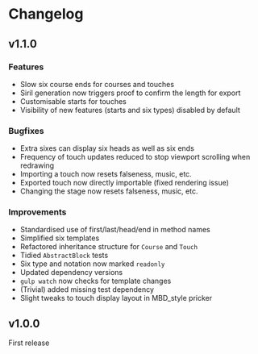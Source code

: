 # Changelog

## v1.1.0

### Features
* Slow six course ends for courses and touches
* Siril generation now triggers proof to confirm the length for export
* Customisable starts for touches
* Visibility of new features (starts and six types) disabled by default

### Bugfixes
* Extra sixes can display six heads as well as six ends
* Frequency of touch updates reduced to stop viewport scrolling when redrawing
* Importing a touch now resets falseness, music, etc.
* Exported touch now directly importable (fixed rendering issue)
* Changing the stage now resets falseness, music, etc.

### Improvements
* Standardised use of first/last/head/end in method names
* Simplified six templates
* Refactored inheritance structure for `Course` and `Touch`
* Tidied `AbstractBlock` tests
* Six type and notation now marked `readonly`
* Updated dependency versions
* `gulp watch` now checks for template changes
* (Trivial) added missing test dependency
* Slight tweaks to touch display layout in MBD_style pricker

## v1.0.0

First release
